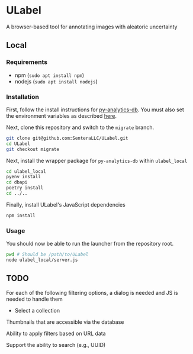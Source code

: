 # ULabel

A browser-based tool for annotating images with aleatoric uncertainty

## Local

### Requirements
- npm (`sudo apt install npm`)
- nodejs (`sudo apt install nodejs`)


### Installation

First, follow the install instructions for [py-analytics-db](https://github.com/SenteraLLC/py-analytics-db). You must also set the environment variables as described [here](https://github.com/SenteraLLC/py-analytics-db#credentials).

Next, clone this repository and switch to the `migrate` branch.

```bash
git clone git@github.com:SenteraLLC/ULabel.git
cd ULabel
git checkout migrate
```

Next, install the wrapper package for `py-analytics-db` within `ulabel_local`

```bash
cd ulabel_local
pyenv install
cd dbapi
poetry install
cd ../..
```

Finally, install ULabel's JavaScript dependencies

```bash
npm install
```

### Usage

You should now be able to run the launcher from the repository root.

```bash
pwd # Should be /path/to/ULabel
node ulabel_local/server.js
```

## TODO

For each of the following filtering options, a dialog is needed and JS is needed to handle them
- Select a collection

Thumbnails that are accessible via the database

Ability to apply filters based on URL data

Support the ability to search (e.g., UUID)